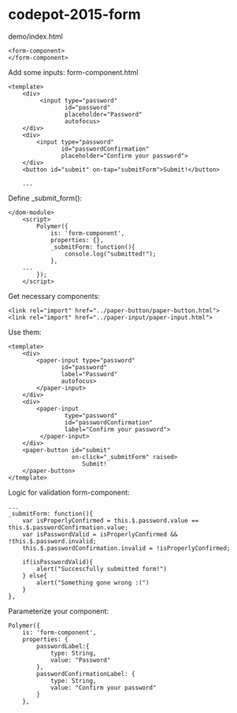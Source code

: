# codepot-2015-form

demo/index.html

    <form-component>
    </form-component>

Add some inputs: form-component.html

    <template>
	    <div>
          	 <input type="password"
                    id="password"
                    placeholder="Password"
                    autofocus>
        </div>
        <div>
            <input type="password"
                   id="passwordConfirmation"
                   placeholder="Confirm your password">
        </div>
        <button id="submit" on-tap="submitForm">Submit!</button>

        ...

Define _submit_form():
    
    </dom-module>
        <script>
            Polymer({
                is: 'form-component',
                properties: {},
                _submitForm: function(){
                    console.log("submitted!");
                },
        ...
            });
        </script>
        
Get necessary components:
 
    <link rel="import" href="../paper-button/paper-button.html">
    <link rel="import" href="../paper-input/paper-input.html">

Use them:

    <template>
        <div>
            <paper-input type="password"
                   id="password"
                   label="Password"
                   autofocus>
            </paper-input>
        </div>
        <div>
            <paper-input 
                    type="password"
                    id="passwordConfirmation"
                    label="Confirm your password">
             </paper-input>
        </div>
        <paper-button id="submit" 
                      on-click="_submitForm" raised>
                         Submit!
        </paper-button>
    </template>
    
Logic for validation form-component:
    
    ...
    _submitForm: function(){
        var isProperlyConfirmed = this.$.password.value == this.$.passwordConfirmation.value;
        var isPasswordValid = isProperlyConfirmed && !this.$.password.invalid;
        this.$.passwordConfirmation.invalid = !isProperlyConfirmed;

        if(isPasswordValid){
            alert("Succescfully submitted form!")
        } else{
            alert("Something gone wrong :(")
        }
    },
    
    
Parameterize your component:
    
    Polymer({
        is: 'form-component',
        properties: {
            passwordLabel:{
                type: String,
                value: "Password"
            },
            passwordConfirmationLabel: {
                type: String,
                value: "Confirm your password"
            }
        },

